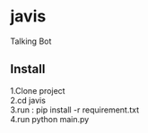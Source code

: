 # javis
Talking Bot

Install
-----

1.Clone project <br/>
2.cd javis<br/>
3.run : pip install -r requirement.txt <br/>
4.run python main.py
